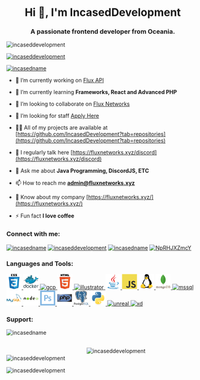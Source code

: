 <h1 align="center">Hi 👋, I'm IncasedDevelopment</h1>
<h3 align="center">A passionate frontend developer from Oceania.</h3>

<p align="left"> <img src="https://komarev.com/ghpvc/?username=incaseddevelopment&label=Profile%20views&color=0e75b6&style=flat" alt="incaseddevelopment" /> </p>

<p align="left"> <a href="https://github.com/ryo-ma/github-profile-trophy"><img src="https://github-profile-trophy.vercel.app/?username=incaseddevelopment" alt="incaseddevelopment" /></a> </p>

<p align="left"> <a href="https://twitter.com/incasedname" target="blank"><img src="https://img.shields.io/twitter/follow/incasedname?logo=twitter&style=for-the-badge" alt="incasedname" /></a> </p>

- 🔭 I’m currently working on [Flux API](https://github.com/IncasedDevelopment/Flux-Java-API)

- 🌱 I’m currently learning **Frameworks, React and Advanced PHP**

- 👯 I’m looking to collaborate on [Flux Networks](https://www.fluxnetworks/)

- 🤝 I’m looking for staff [Apply Here](https://fluxnetworks.xyz/contact)

- 👨‍💻 All of my projects are available at [https://github.com/IncasedDevelopment?tab=repositories](https://github.com/IncasedDevelopment?tab=repositories)

- 📝 I regularly talk here [https://fluxnetworks.xyz/discord](https://fluxnetworks.xyz/discord)

- 💬 Ask me about **Java Programming, DiscordJS, ETC**

- 📫 How to reach me **admin@fluxnetworks.xyz**

- 📄 Know about my company [https://fluxnetworks.xyz/](https://fluxnetworks.xyz/)

- ⚡ Fun fact **I love coffee**

<h3 align="left">Connect with me:</h3>
<p align="left">
<a href="https://twitter.com/incasedname" target="blank"><img align="center" src="https://raw.githubusercontent.com/rahuldkjain/github-profile-readme-generator/master/src/images/icons/Social/twitter.svg" alt="incasedname" height="30" width="40" /></a>
<a href="https://instagram.com/incaseddevelopment" target="blank"><img align="center" src="https://raw.githubusercontent.com/rahuldkjain/github-profile-readme-generator/master/src/images/icons/Social/instagram.svg" alt="incaseddevelopment" height="30" width="40" /></a>
<a href="https://www.youtube.com/c/incasedname" target="blank"><img align="center" src="https://raw.githubusercontent.com/rahuldkjain/github-profile-readme-generator/master/src/images/icons/Social/youtube.svg" alt="incasedname" height="30" width="40" /></a>
<a href="https://discord.gg/NpRHJXZmcY" target="blank"><img align="center" src="https://raw.githubusercontent.com/rahuldkjain/github-profile-readme-generator/master/src/images/icons/Social/discord.svg" alt="NpRHJXZmcY" height="30" width="40" /></a>
</p>

<h3 align="left">Languages and Tools:</h3>
<p align="left"> <a href="https://www.w3schools.com/css/" target="_blank" rel="noreferrer"> <img src="https://raw.githubusercontent.com/devicons/devicon/master/icons/css3/css3-original-wordmark.svg" alt="css3" width="40" height="40"/> </a> <a href="https://www.docker.com/" target="_blank" rel="noreferrer"> <img src="https://raw.githubusercontent.com/devicons/devicon/master/icons/docker/docker-original-wordmark.svg" alt="docker" width="40" height="40"/> </a> <a href="https://cloud.google.com" target="_blank" rel="noreferrer"> <img src="https://www.vectorlogo.zone/logos/google_cloud/google_cloud-icon.svg" alt="gcp" width="40" height="40"/> </a> <a href="https://www.w3.org/html/" target="_blank" rel="noreferrer"> <img src="https://raw.githubusercontent.com/devicons/devicon/master/icons/html5/html5-original-wordmark.svg" alt="html5" width="40" height="40"/> </a> <a href="https://www.adobe.com/in/products/illustrator.html" target="_blank" rel="noreferrer"> <img src="https://www.vectorlogo.zone/logos/adobe_illustrator/adobe_illustrator-icon.svg" alt="illustrator" width="40" height="40"/> </a> <a href="https://www.java.com" target="_blank" rel="noreferrer"> <img src="https://raw.githubusercontent.com/devicons/devicon/master/icons/java/java-original.svg" alt="java" width="40" height="40"/> </a> <a href="https://developer.mozilla.org/en-US/docs/Web/JavaScript" target="_blank" rel="noreferrer"> <img src="https://raw.githubusercontent.com/devicons/devicon/master/icons/javascript/javascript-original.svg" alt="javascript" width="40" height="40"/> </a> <a href="https://www.linux.org/" target="_blank" rel="noreferrer"> <img src="https://raw.githubusercontent.com/devicons/devicon/master/icons/linux/linux-original.svg" alt="linux" width="40" height="40"/> </a> <a href="https://www.mongodb.com/" target="_blank" rel="noreferrer"> <img src="https://raw.githubusercontent.com/devicons/devicon/master/icons/mongodb/mongodb-original-wordmark.svg" alt="mongodb" width="40" height="40"/> </a> <a href="https://www.microsoft.com/en-us/sql-server" target="_blank" rel="noreferrer"> <img src="https://www.svgrepo.com/show/303229/microsoft-sql-server-logo.svg" alt="mssql" width="40" height="40"/> </a> <a href="https://www.mysql.com/" target="_blank" rel="noreferrer"> <img src="https://raw.githubusercontent.com/devicons/devicon/master/icons/mysql/mysql-original-wordmark.svg" alt="mysql" width="40" height="40"/> </a> <a href="https://nodejs.org" target="_blank" rel="noreferrer"> <img src="https://raw.githubusercontent.com/devicons/devicon/master/icons/nodejs/nodejs-original-wordmark.svg" alt="nodejs" width="40" height="40"/> </a> <a href="https://www.photoshop.com/en" target="_blank" rel="noreferrer"> <img src="https://raw.githubusercontent.com/devicons/devicon/master/icons/photoshop/photoshop-line.svg" alt="photoshop" width="40" height="40"/> </a> <a href="https://www.php.net" target="_blank" rel="noreferrer"> <img src="https://raw.githubusercontent.com/devicons/devicon/master/icons/php/php-original.svg" alt="php" width="40" height="40"/> </a> <a href="https://www.postgresql.org" target="_blank" rel="noreferrer"> <img src="https://raw.githubusercontent.com/devicons/devicon/master/icons/postgresql/postgresql-original-wordmark.svg" alt="postgresql" width="40" height="40"/> </a> <a href="https://www.python.org" target="_blank" rel="noreferrer"> <img src="https://raw.githubusercontent.com/devicons/devicon/master/icons/python/python-original.svg" alt="python" width="40" height="40"/> </a> <a href="https://unrealengine.com/" target="_blank" rel="noreferrer"> <img src="https://raw.githubusercontent.com/kenangundogan/fontisto/036b7eca71aab1bef8e6a0518f7329f13ed62f6b/icons/svg/brand/unreal-engine.svg" alt="unreal" width="40" height="40"/> </a> <a href="https://www.adobe.com/products/xd.html" target="_blank" rel="noreferrer"> <img src="https://cdn.worldvectorlogo.com/logos/adobe-xd.svg" alt="xd" width="40" height="40"/> </a> </p>


<h3 align="left">Support:</h3>
<p><a href="https://ko-fi.com/incasedname"> <img align="left" src="https://cdn.ko-fi.com/cdn/kofi3.png?v=3" height="50" width="210" alt="incasedname" /></a></p><br><br>


<p><img align="left" src="https://github-readme-stats.vercel.app/api/top-langs?username=incaseddevelopment&show_icons=true&locale=en&layout=compact" alt="incaseddevelopment" /></p>

<p>&nbsp;<img align="center" src="https://github-readme-stats.vercel.app/api?username=incaseddevelopment&show_icons=true&locale=en" alt="incaseddevelopment" /></p>

<p><img align="center" src="https://github-readme-streak-stats.herokuapp.com/?user=incaseddevelopment&" alt="incaseddevelopment" /></p>

